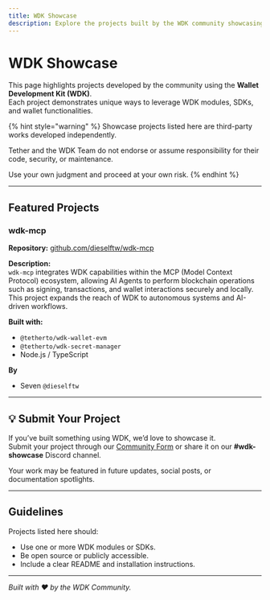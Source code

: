 ```yaml
---
title: WDK Showcase
description: Explore the projects built by the WDK community showcasing real-world use cases, integrations, and creative implementations using the Wallet Development Kit.
---
```


# WDK Showcase

This page highlights projects developed by the community using the **Wallet Development Kit (WDK)**.  
Each project demonstrates unique ways to leverage WDK modules, SDKs, and wallet functionalities.

{% hint style="warning" %}
Showcase projects listed here are third-party works developed independently.

Tether and the WDK Team do not endorse or assume responsibility for their code, security, or maintenance. 

Use your own judgment and proceed at your own risk.
{% endhint %}

---

## Featured Projects

### **wdk-mcp**
**Repository:** [github.com/dieselftw/wdk-mcp](https://github.com/dieselftw/wdk-mcp)

**Description:**  
`wdk-mcp` integrates WDK capabilities within the MCP (Model Context Protocol) ecosystem, allowing AI Agents to perform blockchain operations such as signing, transactions, and wallet interactions securely and locally.  
This project expands the reach of WDK to autonomous systems and AI-driven workflows.

**Built with:**  
- `@tetherto/wdk-wallet-evm`  
- `@tetherto/wdk-secret-manager`  
- Node.js / TypeScript  

**By**
- Seven `@dieselftw`
---

## 💡 Submit Your Project

If you’ve built something using WDK, we’d love to showcase it.  
Submit your project through our [Community Form](https://forms.gle/wmNwc5epxaa85u8a9) or share it on our **#wdk-showcase** Discord channel.

Your work may be featured in future updates, social posts, or documentation spotlights.

---

## Guidelines

Projects listed here should:
- Use one or more WDK modules or SDKs.  
- Be open source or publicly accessible.  
- Include a clear README and installation instructions.  

---

*Built with ❤️ by the WDK Community.*
